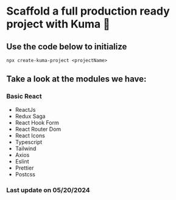 

# Scaffold a full production ready project with Kuma 🐻

## Use the code below to initialize
```shell
npx create-kuma-project <projectName>
```

## Take a look at the modules we have:

### Basic React
- ReactJs
- Redux Saga
- React Hook Form
- React Router Dom
- React Icons
- Typescript
- Tailwind
- Axios
- Eslint
- Prettier
- Postcss

### Last update on 05/20/2024
